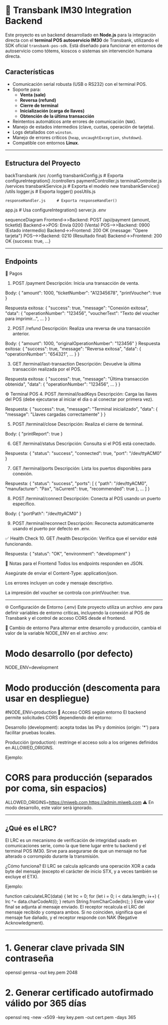 # 🔌 Transbank IM30 Integration Backend

Este proyecto es un backend desarrollado en **Node.js** para la integración directa con el **terminal POS autoservicio IM30** de Transbank, utilizando el SDK oficial `transbank-pos-sdk`. Está diseñado para funcionar en entornos de autoservicio como tótems, kioscos o sistemas sin intervención humana directa.

## Características

- Comunicación serial robusta (USB o RS232) con el terminal POS.
- Soporte para:
  - **Venta (sale)**
  - **Reversa (refund)**
  - **Cierre de terminal**
  - **Inicialización (carga de llaves)**
  - **Obtención de la última transacción**
- Reintentos automáticos ante errores de comunicación (`NAK`).
- Manejo de estados intermedios (clave, cuotas, operación de tarjeta).
- Logs detallados con `winston`.
- Manejo de errores críticos (`heap`, `uncaughtException`, `shutdown`).
- Compatible con entornos **Linux**.

------------------------------------------------------------------------------------------------------------------------------------------------------------------------

## Estructura del Proyecto
backTransbank
/src
  /config
    transbankConfig.js     # Exporta configureIntegration()
  /controllers
    paymentController.js
    terminalController.js
  /services
    transbankService.js    # Exporta el modelo new transbankService()
  /utils
    logger.js              # Exporta logger()
    posUtils.js
   
    responseHandler.js     # Exporta responseHandler()
    
  app.js                   # Usa configureIntegration()
  server.js
.env  

sequenceDiagram
  Frontend->>Backend: POST /api/payment {amount, ticketId}
  Backend->>POS: Envía 0200 (Venta)
  POS-->>Backend: 0900 (Estado intermedio)
  Backend->>Frontend: 200 OK {message: "Opere tarjeta"}
  POS-->>Backend: 0210 (Resultado final)
  Backend->>Frontend: 200 OK {success: true, ...}

------------------------------------------------------------------------------------------------------------------------------------------------------------------------
## Endpoints

🔁 Pagos
1. POST /payment
Descripción: Inicia una transacción de venta.

Body:
{
  "amount": 1000,
  "ticketNumber": "A12345678",
  "printVoucher": true
}

Respuesta exitosa:
{
  "success": true,
  "message": "Conexión exitosa",
  "data": {
    "operationNumber": "123456",
    "voucherText": "Texto del voucher para imprimir...",
    ...
  }
}

2. POST /refund
Descripción: Realiza una reversa de una transacción anterior.

Body:
{
  "amount": 1000,
  "originalOperationNumber": "123456"
}
Respuesta exitosa:
{
  "success": true,
  "message": "Reversa exitosa",
  "data": {
    "operationNumber": "654321",
    ...
  }
}

3. GET /terminal/last-transaction
Descripción: Devuelve la última transacción realizada por el POS.

Respuesta exitosa:
{
  "success": true,
  "message": "Última transacción obtenida",
  "data": {
    "operationNumber": "123456",
    ...
  }
}

⚙️ Terminal POS
4. POST /terminal/loadKeys
Descripción: Carga las llaves del POS (debe ejecutarse al iniciar el día o al conectar por primera vez).

Respuesta:
{
  "success": true,
  "message": "Terminal inicializado",
  "data": {
    "message": "Llaves cargadas correctamente"
  }
}

5. POST /terminal/close
Descripción: Realiza el cierre de terminal.

Body:
{
  "printReport": true
}

6. GET /terminal/status
Descripción: Consulta si el POS está conectado.

Respuesta:
{
  "status": "success",
  "connected": true,
  "port": "/dev/ttyACM0"
}

7. GET /terminal/ports
Descripción: Lista los puertos disponibles para conexión.

Respuesta:
{
  "status": "success",
  "ports": [
    {
      "path": "/dev/ttyACM0",
      "manufacturer": "Pax",
      "isCurrent": true,
      "recommended": true
    },
    ...
  ]
}

8. POST /terminal/connect
Descripción: Conecta al POS usando un puerto específico.

Body:
{
  "portPath": "/dev/ttyACM0"
}

9. POST /terminal/reconnect
Descripción: Reconecta automáticamente usando el puerto por defecto en .env.

✅ Health Check
10. GET /health
Descripción: Verifica que el servidor esté funcionando.

Respuesta:
{
  "status": "OK",
  "environment": "development"
}


📌 Notas para el Frontend
Todos los endpoints responden en JSON.

Asegúrate de enviar el Content-Type: application/json.

Los errores incluyen un code y mensaje descriptivo.

La impresión del voucher se controla con printVoucher: true.


------------------------------------------------------------------------------------------------------------------------------------------------------------------------

🌐 Configuración de Entorno (.env)
Este proyecto utiliza un archivo .env para definir variables de entorno críticas, incluyendo la conexión al POS de Transbank y el control de acceso CORS desde el frontend.

🔧 Cambio de entorno
Para alternar entre desarrollo y producción, cambia el valor de la variable NODE_ENV en el archivo .env:

# Modo desarrollo (por defecto)
NODE_ENV=development

# Modo producción (descomenta para usar en despliegue)
#NODE_ENV=production
🔐 Acceso CORS según entorno
El backend permite solicitudes CORS dependiendo del entorno:

Desarrollo (development): acepta todas las IPs y dominios (origin: '*') para facilitar pruebas locales.

Producción (production): restringe el acceso solo a los orígenes definidos en ALLOWED_ORIGINS.

Ejemplo:

# CORS para producción (separados por coma, sin espacios)
ALLOWED_ORIGINS=https://miweb.com,https://admin.miweb.com
⚠️ En modo desarrollo, este valor será ignorado.

------------------------------------------------------------------------------------------------------------------------------------------------------------------------

## ¿Qué es el LRC?
El LRC es un mecanismo de verificación de integridad usado en comunicaciones serie, como la que tiene lugar entre tu backend y el terminal POS IM30. Sirve para asegurarse de que un mensaje no fue alterado o corrompido durante la transmisión.

¿Cómo funciona?
El LRC se calcula aplicando una operación XOR a cada byte del mensaje (excepto el carácter de inicio STX, y a veces también se excluye el ETX).

Ejemplo:

function calculateLRC(data) {
  let lrc = 0;
  for (let i = 0; i < data.length; i++) {
    lrc ^= data.charCodeAt(i);
  }
  return String.fromCharCode(lrc);
}
Este valor final se adjunta al mensaje enviado. El receptor recalcula el LRC del mensaje recibido y compara ambos. Si no coinciden, significa que el mensaje fue dañado, y el receptor responde con NAK (Negative Acknowledgment).

------------------------------------------------------------------------------------------------------------------------------------------------------------------------

# 1. Generar clave privada SIN contraseña
openssl genrsa -out key.pem 2048

# 2. Generar certificado autofirmado válido por 365 días
openssl req -new -x509 -key key.pem -out cert.pem -days 365
